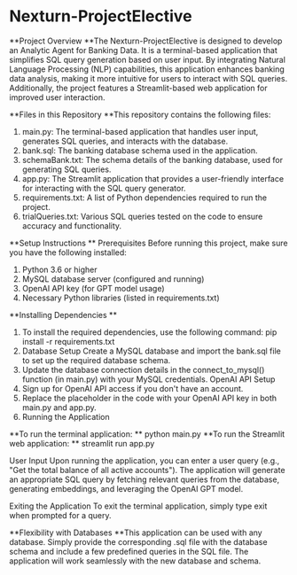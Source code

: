 # Nexturn-ProjectElective

**Project Overview
**The Nexturn-ProjectElective is designed to develop an Analytic Agent for Banking Data. It is a terminal-based application that simplifies SQL query generation based on user input. By integrating Natural Language Processing (NLP) capabilities, this application enhances banking data analysis, making it more intuitive for users to interact with SQL queries. Additionally, the project features a Streamlit-based web application for improved user interaction.

**Files in this Repository
**This repository contains the following files:
1. main.py: The terminal-based application that handles user input, generates SQL queries, and interacts with the database.
2. bank.sql: The banking database schema used in the application.
3. schemaBank.txt: The schema details of the banking database, used for generating SQL queries.
4. app.py: The Streamlit application that provides a user-friendly interface for interacting with the SQL query generator.
5. requirements.txt: A list of Python dependencies required to run the project.
6. trialQueries.txt: Various SQL queries tested on the code to ensure accuracy and functionality.

**Setup Instructions
**
Prerequisites
Before running this project, make sure you have the following installed:
1. Python 3.6 or higher
2. MySQL database server (configured and running)
3. OpenAI API key (for GPT model usage)
4. Necessary Python libraries (listed in requirements.txt)

**Installing Dependencies
**
1. To install the required dependencies, use the following command:
pip install -r requirements.txt
2. Database Setup
Create a MySQL database and import the bank.sql file to set up the required database schema.
3. Update the database connection details in the connect_to_mysql() function (in main.py) with your MySQL credentials.
OpenAI API Setup
4. Sign up for OpenAI API access if you don't have an account.
5. Replace the placeholder <INSERT YOUR KEY HERE> in the code with your OpenAI API key in both main.py and app.py.
6. Running the Application

**To run the terminal application:
**
python main.py
**To run the Streamlit web application:
**
streamlit run app.py

User Input
Upon running the application, you can enter a user query (e.g., "Get the total balance of all active accounts"). The application will generate an appropriate SQL query by fetching relevant queries from the database, generating embeddings, and leveraging the OpenAI GPT model.

Exiting the Application
To exit the terminal application, simply type exit when prompted for a query.

**Flexibility with Databases
**This application can be used with any database. Simply provide the corresponding .sql file with the database schema and include a few predefined queries in the SQL file. The application will work seamlessly with the new database and schema.

